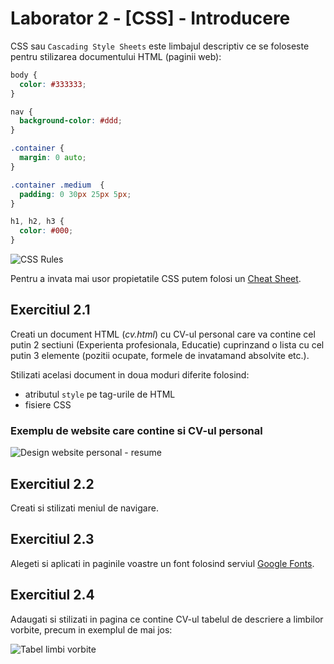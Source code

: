# Laborator 2 - [CSS] - Introducere

CSS sau `Cascading Style Sheets` este limbajul descriptiv ce se foloseste pentru stilizarea documentului HTML (paginii web):

```CSS
body {
  color: #333333;
}

nav {
  background-color: #ddd;
}

.container {
  margin: 0 auto;
}

.container .medium  {
  padding: 0 30px 25px 5px;
}

h1, h2, h3 {
  color: #000;
}
```

![CSS Rules](https://www.teaching-materials.org/css/img/cssrule.png)

Pentru a invata mai usor propietatile CSS putem folosi un [Cheat Sheet](https://toptal-email-assets.s3.amazonaws.com/css-cheat-sheet.pdf).

## Exercitiul 2.1

Creati un document HTML (*cv.html*) cu CV-ul personal care va contine cel putin 2 sectiuni (Experienta profesionala, Educatie) cuprinzand o lista cu cel putin 3 elemente (pozitii ocupate, formele de invatamand absolvite etc.).

Stilizati acelasi document in doua moduri diferite folosind:

* atributul ``style`` pe tag-urile de HTML
* fisiere CSS

### Exemplu de website care contine si CV-ul personal

![Design website personal - resume](personal-website-resume.png)

## Exercitiul 2.2

Creati si stilizati meniul de navigare.

## Exercitiul 2.3

Alegeti si aplicati in paginile voastre un font folosind serviul [Google Fonts](https://fonts.google.com/).

## Exercitiul 2.4

Adaugati si stilizati in pagina ce contine CV-ul tabelul de descriere a limbilor vorbite, precum in exemplul de mai jos:

![Tabel limbi vorbite](table.png)
